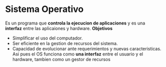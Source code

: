 # Sistema Operativo
Es un programa que **controla la ejecucion de aplicaciones** y es una **interfaz** entre las aplicaiones y hardware.
**Objetivos**
- Simplificar el uso del computador.
- Ser eficiente en la gestion de recursos del sistema.
- Capacidad de evolucionar ante requerimientos y nuevas caracteristicas.
Asi pues el OS funciona como **una interfaz** entre el usuario y el hardware, tambien como un gestor de recursos 